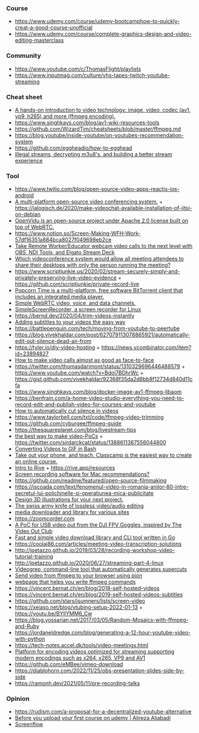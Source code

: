 ### Course

- https://www.udemy.com/course/udemy-bootcamphow-to-quickly-creat-a-good-course-unofficial
- https://www.udemy.com/course/complete-graphics-design-and-video-editing-masterclass

### Community

- https://www.youtube.com/c/ThomasFlight/playlists
- https://www.inputmag.com/culture/vhs-tapes-twitch-youtube-streaming

### Cheat sheet

- [A hands-on introduction to video technology: image, video, codec (av1, vp9, h265) and more (ffmpeg encoding).](https://github.com/leandromoreira/digital_video_introduction)
- https://www.singhkays.com/blog/av1-wiki-resources-tools
- https://github.com/WizardTim/cheatsheets/blob/master/ffmpeg.md
- https://blog.youtube/inside-youtube/on-youtubes-recommendation-system
- https://github.com/eggheadio/how-to-egghead
- [Illegal streams, decrypting m3u8's, and building a better stream experience](https://blog.jonlu.ca/posts/illegal-streams)

### Tool

- https://www.twilio.com/blog/open-source-video-apps-reactjs-ios-android
- [A multi-platform open-source video conferencing system.](https://jitsi.org) + https://jalogisch.de/2020/make-videochat-available-installation-of-jitsi-on-debian
- [OpenVidu is an open-source project under Apache 2.0 license built on top of WebRTC.](https://openvidu.io)
- https://www.notion.so/Screen-Making-WFH-Work-57df16351a884bca8027f049698eb2ce
- [Take Remote Worker/Educator webcam video calls to the next level with OBS, NDI Tools, and Elgato Stream Deck](https://www.hanselman.com/blog/TakeRemoteWorkerEducatorWebcamVideoCallsToTheNextLevelWithOBSNDIToolsAndElgatoStreamDeck.aspx)
- [Which videoconference system would allow all meeting attendees to share their desktops with only the person running the meeting?](https://twitter.com/richinseattle/status/1242954077832507392)
- https://www.scriptjunkie.us/2020/02/stream-securely-simply-and-privately-preserving-live-video-evidence + https://github.com/scriptjunkie/private-record-live
- [Popcorn Time is a multi-platform, free software BitTorrent client that includes an integrated media player.](https://github.com/popcorn-official/popcorn-desktop)
- [Simple WebRTC video, voice, and data channels.](https://github.com/feross/simple-peer)
- [SimpleScreenRecorder, a screen recorder for Linux](https://github.com/MaartenBaert/ssr)
- https://bernd.dev/2020/04/trim-videos-instantly
- [Adding subtitles to your videos the easy way](https://bernd.dev/2020/04/adding-subtitles)
- https://battlepenguin.com/tech/moving-from-youtube-to-peertube
- https://blog.vivekhaldar.com/post/627079113078865921/automatically-edit-out-silence-dead-air-from
- https://tyler.io/diy-video-hosting + https://news.ycombinator.com/item?id=23894827
- [How to make video calls almost as good as face-to-face](https://www.benkuhn.net/vc)
- https://twitter.com/thomasdarimont/status/1310329696446488579 + https://www.youtube.com/watch?v=Bdoi7BDhrWc + https://gist.github.com/vivekhaldar/92368f35da2d8bb8f12734d840d11cfa
- https://www.singhkays.com/blog/docker-image-av1-ffmpeg-libaom
- https://benfrain.com/a-home-video-studio-everything-you-need-to-record-edit-and-publish-video-for-courses-and-youtube
- [How to automatically cut silence in videos](https://flaviocopes.com/cut-silence-videos)
- https://www.taylorbell.com/txt/code/ffmpeg-video-trimming
- https://github.com/cyburgee/ffmpeg-guide
- https://thesquareplanet.com/blog/livestream-tips
- [the best way to make video-PoCs](https://threadit.app) + https://twitter.com/sirdarckcat/status/1388611387556044800
- [Converting Videos to GIF in Bash](https://coderose.io/video2gif)
- [Take out your phone, and teach. Classcamp is the easiest way to create an online course.](https://www.classcamp.com)
- [Intro to Rive](https://www.twitch.tv/videos/1143131164) + https://rive.app/resources
- [Screen recording software for Mac recommendations?](https://twitter.com/jkup/status/1436083927861633024)
- https://github.com/readme/featured/open-source-filmmaking
- https://iscoada.com/text/fenomenul-video-in-romania-anilor-80-intre-secretul-lui-polichinelle-si-operatiunea-mica-publicitate
- [Design 3D illustrations for your next project.](https://morflax.com/mesh)
- [The swiss army knife of lossless video/audio editing](https://github.com/mifi/lossless-cut)
- [media downloader and library for various sites](https://github.com/blackjack4494/yt-dlc)
- https://zoomcorder.com
- [A PoC for USB video out from the DJI FPV Goggles, inspired by The Video Out Club](https://github.com/fpv-wtf/voc-poc)
- [Fast and simple video download library and CLI tool written in Go](https://github.com/iawia002/annie)
- https://coolaj86.com/articles/meeting-video-transcription-solutions
- http://jpetazzo.github.io/2019/03/28/recording-workshop-video-tutorial-training
- http://jpetazzo.github.io/2020/06/27/streaming-part-4-linux
- [Videogrep, command-line tool that automatically generates supercuts](https://lav.io/notes/videogrep-tutorial)
- [Send video from ffmpeg to your browser using pion](https://github.com/ashellunts/ffmpeg-to-webrtc)
- [webpage that helps you write ffmpeg commands](https://github.com/EvanHahn/ffmpeg-buddy)
- https://vincent.bernat.ch/en/blog/2018-self-hosted-videos
- https://vincent.bernat.ch/en/blog/2019-self-hosted-videos-subtitles
- https://github.com/stars/jsumners/lists/screen-video
- https://xeiaso.net/blog/vtubing-setup-2022-01-13 + https://youtu.be/BYIlYMM6_Cw
- https://blog.yossarian.net/2017/03/05/Random-Mosaics-with-ffmpeg-and-Ruby
- https://jordaneldredge.com/blog/generating-a-12-hour-youtube-video-with-python
- https://tech-notes.accel.dk/tools/video-meetings.html
- [Platform for encoding videos optimized for streaming supporting modern encodings such as x264, x265, VP9 and AV1](https://github.com/PatrickKalkman/MiniVideoEncoder)
- https://github.com/eMBee/vimeo-download
- https://diablohorn.com/2022/11/25/obs-presentation-slides-side-by-side
- https://ramonh.dev/2021/05/11/pre-recording-talks

### Opinion

- https://rudism.com/a-proposal-for-a-decentralized-youtube-alternative
- [Before you upload your first course on udemy | Alireza Aliabadi](https://www.youtube.com/watch?v=nBpDXFz67pA)
- [Screenflow](https://twitter.com/nathanstocks/status/1586017083879436288)
